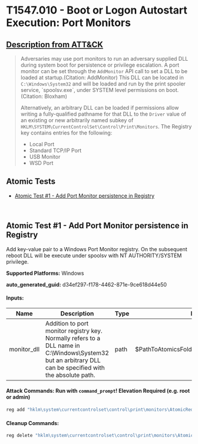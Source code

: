 # T1547.010 - Boot or Logon Autostart Execution: Port Monitors
## [Description from ATT&CK](https://attack.mitre.org/techniques/T1547/010)
<blockquote>Adversaries may use port monitors to run an adversary supplied DLL during system boot for persistence or privilege escalation. A port monitor can be set through the <code>AddMonitor</code> API call to set a DLL to be loaded at startup.(Citation: AddMonitor) This DLL can be located in <code>C:\Windows\System32</code> and will be loaded and run by the print spooler service, `spoolsv.exe`, under SYSTEM level permissions on boot.(Citation: Bloxham) 

Alternatively, an arbitrary DLL can be loaded if permissions allow writing a fully-qualified pathname for that DLL to the `Driver` value of an existing or new arbitrarily named subkey of <code>HKLM\SYSTEM\CurrentControlSet\Control\Print\Monitors</code>. The Registry key contains entries for the following:

* Local Port
* Standard TCP/IP Port
* USB Monitor
* WSD Port
</blockquote>

## Atomic Tests

- [Atomic Test #1 - Add Port Monitor persistence in Registry](#atomic-test-1---add-port-monitor-persistence-in-registry)


<br/>

## Atomic Test #1 - Add Port Monitor persistence in Registry
Add key-value pair to a Windows Port Monitor registry. On the subsequent reboot DLL will be execute under spoolsv with NT AUTHORITY/SYSTEM privilege.

**Supported Platforms:** Windows


**auto_generated_guid:** d34ef297-f178-4462-871e-9ce618d44e50





#### Inputs:
| Name | Description | Type | Default Value |
|------|-------------|------|---------------|
| monitor_dll | Addition to port monitor registry key. Normally refers to a DLL name in C:&#92;Windows&#92;System32 but an arbitrary DLL can be specified with the absolute path. | path | $PathToAtomicsFolder&#92;T1547.010&#92;bin&#92;PortMonitor.dll|


#### Attack Commands: Run with `command_prompt`!  Elevation Required (e.g. root or admin) 


```cmd
reg add "hklm\system\currentcontrolset\control\print\monitors\AtomicRedTeam" /v "Driver" /d "#{monitor_dll}" /t REG_SZ /f
```

#### Cleanup Commands:
```cmd
reg delete "hklm\system\currentcontrolset\control\print\monitors\AtomicRedTeam" /f >nul 2>&1
```





<br/>
